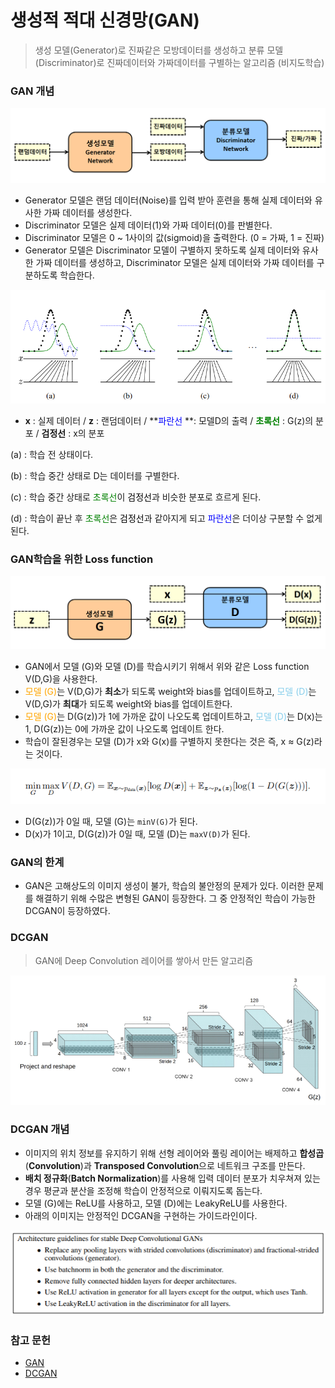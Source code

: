 # 생성적 적대 신경망(GAN)

>생성 모델(Generator)로 진짜같은 모방데이터를 생성하고 분류 모델(Discriminator)로 진짜데이터와 가짜데이터를 구별하는 알고리즘 (비지도학습)



### GAN 개념

![GAN모델그림](markdown-images/GAN%EB%AA%A8%EB%8D%B8%EA%B7%B8%EB%A6%BC.png)

* Generator 모델은 랜덤 데이터(Noise)를 입력 받아 훈련을 통해 실제 데이터와 유사한 가짜 데이터를 생성한다.
*  Discriminator 모델은 실제 데이터(1)와 가짜 데이터(0)를 판별한다.
* Discriminator 모델은 0 ~ 1사이의 값(sigmoid)을 출력한다. (0 = 가짜, 1 = 진짜)
* Generator 모델은 Discriminator 모델이 구별하지 못하도록 실제 데이터와 유사한 가짜 데이터를 생성하고, Discriminator 모델은 실제 데이터와 가짜 데이터를 구분하도록 학습한다.

![gan설명](markdown-images/gan%EC%84%A4%EB%AA%85.png)

* **x** : 실제 데이터 / **z** : 랜덤데이터 / **<span style="color:blue">파란선</span> **: 모델D의 출력 / **<span style="color:green">초록선</span>** : G(z)의 분포 /  **검정선** : x의 분포

(a) : 학습 전 상태이다.

(b) : 학습 중간 상태로 D는 데이터를 구별한다.

(c) : 학습 중간 상태로 <span style="color:green">초록선</span>이 <span style="color:black">검정선</span>과 비슷한 분포로 흐르게 된다.

(d) : 학습이 끝난 후 <span style="color:green">초록선</span>은 <span style="color:black">검정선</span>과 같아지게 되고 <span style="color:blue">파란선</span>은 더이상 구분할 수 없게 된다.



### GAN학습을 위한 Loss function

![GAN모델설명](markdown-images/GAN%EB%AA%A8%EB%8D%B8%EC%84%A4%EB%AA%85.png)

* GAN에서 모델 (G)와 모델 (D)를 학습시키기 위해서 위와 같은 Loss function V(D,G)을 사용한다.
*  <span style="color:orange">모델 (G)</span>는 V(D,G)가 **최소**가 되도록 weight와 bias를 업데이트하고, <span style="color:skyblue">모델 (D)</span>는 V(D,G)가 **최대**가 되도록 weight와 bias를 업데이트한다.
* <span style="color:orange">모델 (G)</span>는 D(G(z))가 1에 가까운 값이 나오도록 업데이트하고, <span style="color:skyblue">모델 (D)</span>는 D(x)는 1, D(G(z))는 0에 가까운 값이 나오도록 업데이트 한다.
* 학습이 잘된경우는 모델 (D)가 x와 G(x)를 구별하지 못한다는 것은 즉, x ≈ G(z)라는 것이다.



![gan_loss](markdown-images/gan_loss.png)

* D(G(z))가 0일 때, 모델 (G)는 `minV(G)`가 된다.  
* D(x)가 1이고, D(G(z))가 0일 때, 모델 (D)는 `maxV(D)`가 된다.

### GAN의 한계

* GAN은 고해상도의 이미지 생성이 불가, 학습의 불안정의 문제가 있다. 이러한 문제를 해결하기 위해 수많은 변형된 GAN이 등장한다. 그 중 안정적인 학습이 가능한 DCGAN이 등장하였다.

### DCGAN

> GAN에 Deep Convolution 레이어를 쌓아서 만든 알고리즘

![DCGAN](../TIL/markdown-images/DCGAN.png)

### DCGAN 개념

* 이미지의 위치 정보를 유지하기 위해 선형 레이어와 풀링 레이어는 배제하고 **합성곱**(**Convolution**)과 **Transposed Convolution**으로 네트워크 구조를 만든다.
* **배치 정규화**(**Batch Normalization**)를 사용해 입력 데이터 분포가 치우쳐져 있는 경우 평균과 분산을 조정해 학습이 안정적으로 이뤄지도록 돕는다.
* 모델 (G)에는 ReLU를 사용하고, 모델 (D)에는 LeakyReLU를 사용한다. 
* 아래의 이미지는 안정적인 DCGAN을 구현하는 가이드라인이다.

![DCGAN_guideline](../TIL/markdown-images/DCGAN_guideline.PNG)



### 참고 문헌

* [GAN](https://arxiv.org/abs/1406.2661)
* [DCGAN](https://arxiv.org/abs/1511.06434)









